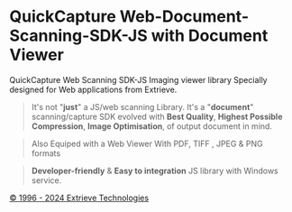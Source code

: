 # QuickCapture Web-Document-Scanning-SDK-JS with Document Viewer
QuickCapture Web Scanning SDK-JS Imaging viewer library Specially designed for Web applications from Extrieve.

> It's not "**just**" a JS/web scanning Library. It's a "**document**" scanning/capture SDK evolved with **Best Quality**, **Highest Possible Compression**, **Image Optimisation**, of output document in mind.

> Also Equiped with a Web Viewer With PDF, TIFF , JPEG & PNG formats

> **Developer-friendly** & **Easy to integration** JS library with Windows service.

[© 1996 - 2024 Extrieve Technologies](https://www.extrieve.com/)
